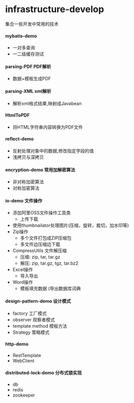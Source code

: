 # infrastructure-develop
集合一些开发中常用的技术

#### mybatis-demo
- 一对多查询
- 一二级缓存测试

#### parsing-PDF PDF解析
- 数据+模板生成PDF

#### parsing-XML xml解析
- 解析xml格式结果,映射成Javabean

#### HtmlToPDF
- 将HTML字符串内容转换为PDF文件

#### reflect-demo
- 反射处理对象中的数据,修改指定字段的值
- 浅拷贝与深拷贝

#### encryption-demo 常用加解密算法
- 非对称加密算法
- 对称加密算法

#### io-demo 文件操作
- 添加阿里OSS文件操作工具类
  - 上传下载
- 使用thumbnailator处理图片(压缩，旋转，裁切，加水印等)
- Zip操作
  - 多个文件打包成ZIP压缩包
  - 多文件边压缩边下载
- CompressUtils 文件解压缩
  - 压缩: zip, tar, tar.gz
  - 解压: zip, tar.gz, tgz, tar.bz2
- Excel操作
  - 导入导出
- Word操作
  - 模板填充数据  (导出数据库词典

#### design-pattern-demo 设计模式
- factory 工厂模式
- observer 观察者模式
- template method 模板方法
- Strategy 策略模式

#### http-demo
- RestTemplate
- WebClient

#### distributed-lock-demo 分布式锁实现
- db
- redis
- zookeeper


